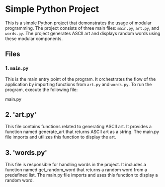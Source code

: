 # Simple Python Project

This is a simple Python project that demonstrates the usage of modular programming. The project consists of three main files: `main.py`, `art.py`, and `words.py`. The project generates ASCII art and displays random words using these modular components.

## Files

### 1. `main.py`

This is the main entry point of the program. It orchestrates the flow of the application by importing functions from `art.py` and `words.py`. To run the program, execute the following file:

main.py

## 2. 'art.py'
This file contains functions related to generating ASCII art. It provides a function named generate_art that returns ASCII art as a string. The main.py file imports and utilizes this function to display the art.

## 3. 'words.py'
This file is responsible for handling words in the project. It includes a function named get_random_word that returns a random word from a predefined list. The main.py file imports and uses this function to display a random word.
